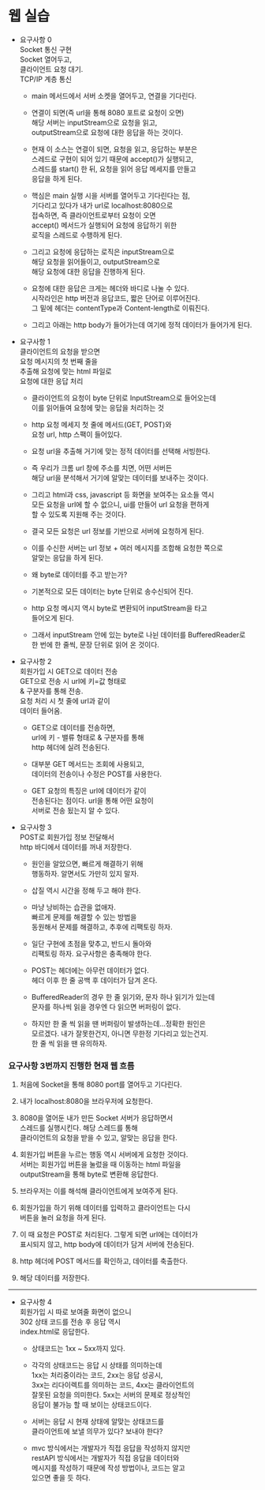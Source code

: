 # 웹 실습  

* 요구사항 0    
  Socket 통신 구현     
  Socket 열어두고,    
  클라이언트 요청 대기.   
  TCP/IP 계층 통신     

  * main 메서드에서 서버 소켓을 열어두고, 연결을 기다린다.   
  
  * 연결이 되면(즉 url을 통해 8080 포트로 요청이 오면)   
    해당 서버는 inputStream으로 요청을 읽고,     
    outputStream으로 요청에 대한 응답을 하는 것이다.   
    
  * 현재 이 소스는 연결이 되면, 요청을 읽고, 응답하는 부분은     
    스레드로 구현이 되어 있기 때문에 accept()가 실행되고,     
    스레드를 start() 한 뒤, 요청을 읽어 응답 메세지를 만들고    
    응답을 하게 된다.   
    
  * 핵심은 main 실행 시을 서버를 열어두고 기다린다는 점,    
    기다리고 있다가 내가 url로 localhost:8080으로   
    접속하면, 즉 클라이언트로부터 요청이 오면     
    accept() 메서드가 실행되어 요청에 응답하기 위한     
    로직을 스레드로 수행하게 된다.   
    
  * 그리고 요청에 응답하는 로직은 inputStream으로               
    해당 요청을 읽어들이고, outputStream으로            
    해당 요청에 대한 응답을 진행하게 된다.                  
                  
  * 요청에 대한 응답은 크게는 헤더와 바디로 나눌 수 있다.             
    시작라인은 http 버전과 응답코드, 짧은 단어로 이루어진다.            
    그 밑에 헤더는 contentType과 Content-length로 이뤄진다.            
             
  * 그리고 아래는 http body가 들어가는데 여기에 정적 데이터가 들어가게 된다.                    
            
* 요구사항 1      
  클라이언트의 요청을 받으면     
  요청 메시지의 첫 번째 줄을    
  추출해 요청에 맞는 html 파일로    
  요청에 대한 응답 처리
      
  * 클라이언트의 요청이 byte 단위로 InputStream으로 들어오는데     
   이를 읽어들여 요청에 맞는 응답을 처리하는 것    
   
  * http 요청 메세지 첫 줄에 메서드(GET, POST)와    
   요청 url, http 스팩이 들어있다.     
   
  * 요청 url을 추출해 거기에 맞는 정적 데이터를 선택해 서빙한다.    
 
  * 즉 우리가 크롬 url 창에 주소를 치면, 어떤 서버든    
   해당 url을 분석해서 거기에 알맞는 데이터를 보내주는 것이다.   
   
  * 그리고 html과 css, javascript 등 화면을 보여주는 요소들 역시    
   모든 요청을 url에 할 수 없으니, ui를 만들어 url 요청을 편하게     
   할 수 있도록 지원해 주는 것이다.    
   
  * 결국 모든 요청은 url 정보를 기반으로 서버에 요청하게 된다.   

  * 이를 수신한 서버는 url 정보 + 여러 메시지를 조합해 요청한 쪽으로   
   알맞는 응답을 하게 된다.   
   
  * 왜 byte로 데이터를 주고 받는가?    
   * 기본적으로 모든 데이터는 byte 단위로 송수신되어 진다.     
   * http 요청 메시지 역시 byte로 변환되어 inputStream을 타고   
     들어오게 된다.   
   * 그래서 inputStream 안에 있는 byte로 나뉜 데이터를 BufferedReader로    
     한 번에 한 줄씩, 문장 단위로 읽어 온 것이다.   
     
* 요구사항 2    
  회원가입 시 GET으로 데이터 전송     
  GET으로 전송 시 url에 키=값 형태로    
  & 구분자를 통해 전송.    
  요청 처리 시 첫 줄에 url과 같이   
  데이터 들어옴.
    
  * GET으로 데이터를 전송하면,      
    url에 키 - 밸류 형태로 & 구분자를 통해    
    http 헤더에 실려 전송된다.   
   
  * 대부분 GET 메서드는 조회에 사용되고,   
   데이터의 전송이나 수정은 POST를 사용한다.  
   
  * GET 요청의 특징은 url에 데이터가 같이    
    전송된다는 점이다. url을 통해 어떤 요청이   
    서버로 전송 됬는지 알 수 있다.    

* 요구사항 3      
  POST로 회원가입 정보 전달해서    
  http 바디에서 데이터를 꺼내 저장한다.    
  
  * 원인을 알았으면, 빠르게 해결하기 위해      
    행동하자. 알면서도 가만히 있지 말자.   
    
  * 삽질 역시 시간을 정해 두고 해야 한다.    
  
  * 마냥 낭비하는 습관을 없애자.   
    빠르게 문제를 해결할 수 있는 방법을   
    동원해서 문제를 해결하고, 추후에 리팩토링 하자.    
    
  * 일단 구현에 초점을 맞추고, 반드시 돌아와  
    리팩토링 하자. 요구사항은 충족해야 한다.     
   
  * POST는 헤더에는 아무런 데이터가 없다.    
    헤더 이후 한 줄 공백 후 데이터가 담겨 온다.    
  
  * BufferedReader의 경우 한 줄 읽기와, 문자 하나 읽기가 있는데    
    문자를 하나씩 읽을 경우엔 다 읽으면 버퍼링이 없다.     
  
  * 하지만 한 줄 씩 읽을 땐 버퍼링이 발생하는데...정확한 원인은     
    모르겠다. 내가 잘못한건지, 아니면 무한정 기다리고 있는건지.   
    한 줄 씩 읽을 땐 유의하자.     
  
### 요구사항 3번까지 진행한 현재 웹 흐름     
1. 처음에 Socket을 통해 8080 port를 열어두고 기다린다.    

2. 내가 localhost:8080을 브라우저에 요청한다.   

3. 8080을 열어둔 내가 만든 Socket 서버가 응답하면서     
   스레드를 실행시킨다. 해당 스레드를 통해    
   클라이언트의 요청을 받을 수 있고, 알맞는 응답을 한다.   
   
4. 회원가입 버튼을 누르는 행동 역시 서버에게 요청한 것이다.    
   서버는 회원가입 버튼을 눌렀을 때 이동하는 html 파일을     
   outputStream을 통해 byte로 변환해 응답한다.   
   
5. 브라우저는 이를 해석해 클라이언트에게 보여주게 된다.   

6. 회원가입을 하기 위해 데이터를 입력하고 클라이언트는 다시    
   버튼을 눌러 요청을 하게 된다.   
   
7. 이 때 요청은 POST로 처리된다. 그렇게 되면 url에는 데이터가    
   표시되지 않고, http body에 데이터가 담겨 서버에 전송된다.   
   
8. http 헤더에 POST 메서드를 확인하고, 데이터를 축출한다.   

9. 해당 데이터를 저장한다.    
***
* 요구사항 4     
  회원가입 시 따로 보여줄 화면이 없으니    
  302 상태 코드를 전송 후 응답 역시    
  index.html로 응답한다.   
  
  * 상태코드는 1xx ~ 5xx까지 있다.   

  * 각각의 상태코드는 응답 시 상태를 의미하는데   
    1xx는 처리중이라는 코드, 2xx는 응답 성공시,    
    3xx는 리다이렉트를 의미하는 코드, 4xx는 클라이언트의   
    잘못된 요청을 의미한다. 5xx는 서버의 문제로 정상적인    
    응답이 불가능 할 때 보이는 상태코드이다.   
    
  * 서버는 응답 시 현재 상태에 알맞는 상태코드를   
    클라이언트에 보낼 의무가 있다? 보내야 한다?   
    
  * mvc 방식에서는 개발자가 직접 응답을 작성하지 않지만    
    restAPI 방식에서는 개발자가 직접 응답을 데이터와     
    메시지를 작성하기 때문에 작성 방법이나, 코드는 알고    
    있으면 좋을 듯 하다.     
